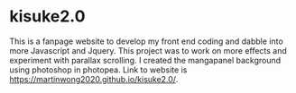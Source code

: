 # kisuke2.0
This is a fanpage website to develop my front end coding and dabble into more Javascript and Jquery.
This project was to work on more effects and experiment with parallax scrolling.
I created the mangapanel background using photoshop in photopea.
Link to website is https://martinwong2020.github.io/kisuke2.0/.
